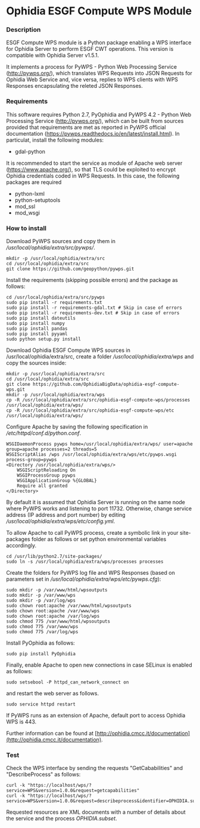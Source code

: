 # Ophidia ESGF Compute WPS Module

### Description

ESGF Compute WPS module is a Python package enabling a WPS interface for Ophidia Server to perform ESGF CWT operations. This version is compatible with Ophidia Server v1.5.1.

It implements a process for PyWPS - Python Web Processing Service (http://pywps.org/), which translates WPS Requests into JSON Requests for Ophidia Web Service and, vice versa, replies to WPS clients with WPS Responses encapsulating the releted JSON Responses.

### Requirements

This software requires Python 2.7, PyOphidia and PyWPS 4.2 - Python Web Processing Service (http://pywps.org/), which can be built from sources provided that requirements are met as reported in PyWPS official documentation (https://pywps.readthedocs.io/en/latest/install.html). In particulat, install the following modules:

- gdal-python

It is recommended to start the service as module of Apache web server (https://www.apache.org/), so that TLS could be exploited to encrypt Ophidia credentials coded in WPS Requests. In this case, the following packages are required

- python-lxml
- python-setuptools
- mod_ssl
- mod_wsgi

### How to install

Download PyWPS sources and copy them in */usr/local/ophidia/extra/src/pywps/*.

```
mkdir -p /usr/local/ophidia/extra/src
cd /usr/local/ophidia/extra/src
git clone https://github.com/geopython/pywps.git
```

Install the requirements (skipping possible errors) and the package as follows:

```
cd /usr/local/ophidia/extra/src/pywps
sudo pip install -r requirements.txt
sudo pip install -r requirements-gdal.txt # Skip in case of errors
sudo pip install -r requirements-dev.txt # Skip in case of errors
sudo pip install dateutils
sudo pip install numpy
sudo pip install pandas
sudo pip install pyyaml
sudo python setup.py install
```

Download Ophidia ESGF Compute WPS sources in /usr/local/ophidia/extra/src, create a folder */usr/local/ophidia/extra/wps* and copy the sources inside:

```
mkdir -p /usr/local/ophidia/extra/src
cd /usr/local/ophidia/extra/src
git clone https://github.com/OphidiaBigData/ophidia-esgf-compute-wps.git
mkdir -p /usr/local/ophidia/extra/wps
cp -R /usr/local/ophidia/extra/src/ophidia-esgf-compute-wps/processes /usr/local/ophidia/extra/wps/
cp -R /usr/local/ophidia/extra/src/ophidia-esgf-compute-wps/etc /usr/local/ophidia/extra/wps/
```

Configure Apache by saving the following specification in */etc/httpd/conf.d/python.conf*.

	WSGIDaemonProcess pywps home=/usr/local/ophidia/extra/wps/ user=apache group=apache processes=2 threads=5
	WSGIScriptAlias /wps /usr/local/ophidia/extra/wps/etc/pywps.wsgi process-group=pywps
	<Directory /usr/local/ophidia/extra/wps/>
		WSGIScriptReloading On
		WSGIProcessGroup pywps
		WSGIApplicationGroup %{GLOBAL}
		Require all granted
	</Directory>

By default it is assumed that Ophidia Server is running on the same node where PyWPS works and listening to port 11732. Otherwise, change service address (IP address and port number) by editing */usr/local/ophidia/extra/wps/etc/config.yml*.

To allow Apache to call PyWPS process, create a symbolic link in your site-packages folder as follows or set python environmental variables accordingly.

```
cd /usr/lib/python2.7/site-packages/
sudo ln -s /usr/local/ophidia/extra/wps/processes processes
```

Create the folders for PyWPS log file and WPS Responses (based on parameters set in */usr/local/ophidia/extra/wps/etc/pywps.cfg*):

```
sudo mkdir -p /var/www/html/wpsoutputs
sudo mkdir -p /var/www/wps
sudo mkdir -p /var/log/wps
sudo chown root:apache /var/www/html/wpsoutputs
sudo chown root:apache /var/www/wps
sudo chown root:apache /var/log/wps
sudo chmod 775 /var/www/html/wpsoutputs
sudo chmod 775 /var/www/wps
sudo chmod 775 /var/log/wps
```

Install PyOphidia as follows:

```
sudo pip install PyOphidia
```

Finally, enable Apache to open new connections in case SELinux is enabled as follows:

```
sudo setsebool -P httpd_can_network_connect on
```

and restart the web server as follows.

```
sudo service httpd restart
```

If PyWPS runs as an extension of Apache, default port to access Ophidia WPS is 443.

Further information can be found at [http://ophidia.cmcc.it/documentation](http://ophidia.cmcc.it/documentation).

### Test

Check the WPS interface by sending the requests "GetCababilities" and "DescribeProcess" as follows:

```
curl -k "https://localhost/wps/?service=WPS&version=1.0.0&request=getcapabilities"
curl -k "https://localhost/wps/?service=WPS&version=1.0.0&request=describeprocess&identifier=OPHIDIA.subset"
```

Requested resources are XML documents with a number of details about the service and the process *OPHIDIA.subset*.

